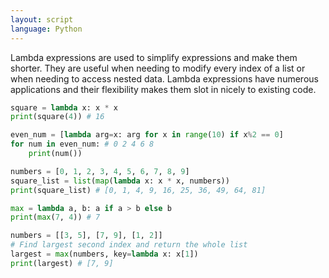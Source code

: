 ```yaml
---
layout: script
language: Python
---
```


Lambda expressions are used to simplify expressions and make them shorter. They are useful when needing to modify every index of a list or when needing to access nested data. Lambda expressions have numerous applications and their flexibility makes them slot in nicely to existing code.

```python
square = lambda x: x * x
print(square(4)) # 16

even_num = [lambda arg=x: arg for x in range(10) if x%2 == 0]
for num in even_num: # 0 2 4 6 8
    print(num())

numbers = [0, 1, 2, 3, 4, 5, 6, 7, 8, 9]
square_list = list(map(lambda x: x * x, numbers))
print(square_list) # [0, 1, 4, 9, 16, 25, 36, 49, 64, 81]

max = lambda a, b: a if a > b else b
print(max(7, 4)) # 7

numbers = [[3, 5], [7, 9], [1, 2]]
# Find largest second index and return the whole list
largest = max(numbers, key=lambda x: x[1])
print(largest) # [7, 9]
```